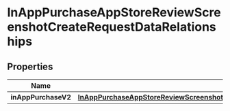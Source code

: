 

# InAppPurchaseAppStoreReviewScreenshotCreateRequestDataRelationships


## Properties

| Name | Type | Description | Notes |
|------------ | ------------- | ------------- | -------------|
|**inAppPurchaseV2** | [**InAppPurchaseAppStoreReviewScreenshotCreateRequestDataRelationshipsInAppPurchaseV2**](InAppPurchaseAppStoreReviewScreenshotCreateRequestDataRelationshipsInAppPurchaseV2.md) |  |  |



